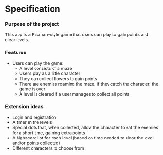 # Specification

### Purpose of the project
This app is a Pacman-style game that users can play to gain points and clear levels.  
   
### Features
- Users can play the game:
  - A level consists of a maze
  - Users play as a little character   
  - They can collect flowers to gain points
  - There are enemies roaming the maze, if they catch the character, the game is over
  - A level is cleared if a user manages to collect all points

### Extension ideas
- Login and registration
- A timer in the levels
- Special dots that, when collected, allow the character to eat the enemies for a short time, gaining extra points
- A highscore list for each level (based on time needed to clear the level and/or points collected)
- Different characters to choose from
